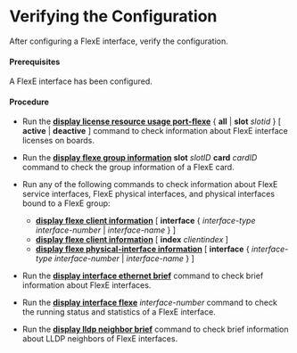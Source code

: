 Verifying the Configuration
===========================

After configuring a FlexE interface, verify the configuration.

#### Prerequisites

A FlexE interface has been configured.


#### Procedure

* Run the [**display license resource usage port-flexe**](cmdqueryname=display+license+resource+usage+port-flexe) { **all** | **slot** *slotid* } [ **active** | **deactive** ] command to check information about FlexE interface licenses on boards.
* Run the [**display flexe group information**](cmdqueryname=display+flexe+group+information) **slot** *slotID* **card** *cardID* command to check the group information of a FlexE card.
* Run any of the following commands to check information about FlexE service interfaces, FlexE physical interfaces, and physical interfaces bound to a FlexE group:
  
  
  + [**display flexe client information**](cmdqueryname=display+flexe+information) [ **interface** { *interface-type* *interface-number* | *interface-name* } ]
  + [**display flexe client information**](cmdqueryname=display+flexe+information) [ **index** *clientindex* ]
  + [**display flexe physical-interface information**](cmdqueryname=display+flexe+information) [ **interface** { *interface-type* *interface-number* | *interface-name* } ]
* Run the [**display interface ethernet brief**](cmdqueryname=display+interface+ethernet+brief) command to check brief information about FlexE interfaces.
* Run the [**display interface flexe**](cmdqueryname=display+interface+flexe) *interface-number* command to check the running status and statistics of a FlexE interface.
* Run the [**display lldp neighbor brief**](cmdqueryname=display+lldp+neighbor+brief) command to check brief information about LLDP neighbors of FlexE interfaces.